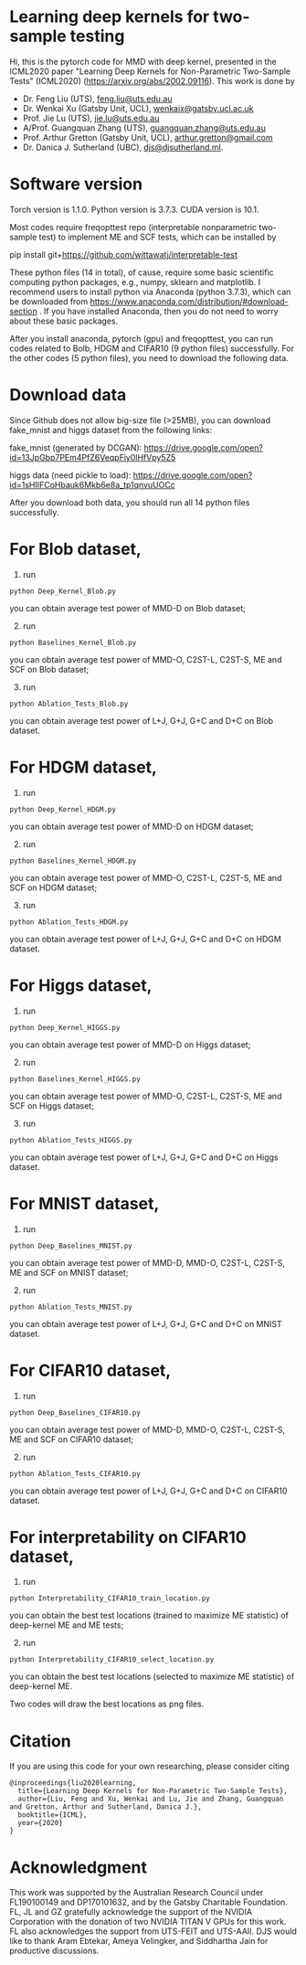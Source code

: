 # Learning deep kernels for two-sample testing

Hi, this is the pytorch code for MMD with deep kernel, presented in the ICML2020 paper "Learning Deep Kernels for Non-Parametric Two-Sample Tests" (ICML2020) (https://arxiv.org/abs/2002.09116). This work is done by 

- Dr. Feng Liu (UTS), feng.liu@uts.edu.au
- Dr. Wenkai Xu (Gatsby Unit, UCL), wenkaix@gatsby.ucl.ac.uk
- Prof. Jie Lu (UTS), jie.lu@uts.edu.au
- A/Prof. Guangquan Zhang (UTS), guangquan.zhang@uts.edu.au
- Prof. Arthur Gretton (Gatsby Unit, UCL), arthur.gretton@gmail.com
- Dr. Danica J. Sutherland (UBC), djs@djsutherland.ml.


# Software version
Torch version is 1.1.0. Python version is 3.7.3. CUDA version is 10.1.

Most codes require freqopttest repo (interpretable nonparametric two-sample test)
to implement ME and SCF tests, which can be installed by

pip install git+https://github.com/wittawatj/interpretable-test

These python files (14 in total), of cause, require some basic scientific computing python packages, e.g., numpy, sklearn and matplotlib. I recommend users to install python via Anaconda (python 3.7.3), which can be downloaded from https://www.anaconda.com/distribution/#download-section . If you have installed Anaconda, then you do not need to worry about these basic packages.

After you install anaconda, pytorch (gpu) and freqopttest, you can run codes related to Bolb, HDGM and CIFAR10 (9 python files) successfully. For the other codes (5 python files), you need to download the following data.

# Download data

Since Github does not allow big-size file (>25MB), you can download fake_mnist and higgs dataset from the following links:

fake_mnist (generated by DCGAN): https://drive.google.com/open?id=13JpGbp7PEm4PfZ6VeqpFiy0lHfVpy5Z5

higgs data (need pickle to load): https://drive.google.com/open?id=1sHIIFCoHbauk6Mkb6e8a_tp1qnvuUOCc

After you download both data, you should run all 14 python files successfully.

# For Blob dataset,

1) run

```
python Deep_Kernel_Blob.py
```

you can obtain average test power of MMD-D on Blob dataset;

2) run 

```
python Baselines_Kernel_Blob.py
```

you can obtain average test power of MMD-O, C2ST-L, C2ST-S, ME and SCF on Blob dataset;

3) run 

```
python Ablation_Tests_Blob.py
```

you can obtain average test power of L+J, G+J, G+C and D+C on Blob dataset.

# For HDGM dataset,

1) run

```
python Deep_Kernel_HDGM.py
```

you can obtain average test power of MMD-D on HDGM dataset;

2) run 

```
python Baselines_Kernel_HDGM.py
```

you can obtain average test power of MMD-O, C2ST-L, C2ST-S, ME and SCF on HDGM dataset;

3) run 

```
python Ablation_Tests_HDGM.py
```

you can obtain average test power of L+J, G+J, G+C and D+C on HDGM dataset.

# For Higgs dataset,

1) run

```
python Deep_Kernel_HIGGS.py
```

you can obtain average test power of MMD-D on Higgs dataset;

2) run 

```
python Baselines_Kernel_HIGGS.py
```

you can obtain average test power of MMD-O, C2ST-L, C2ST-S, ME and SCF on Higgs dataset;

3) run 

```
python Ablation_Tests_HIGGS.py
```

you can obtain average test power of L+J, G+J, G+C and D+C on Higgs dataset.

# For MNIST dataset,

1) run

```
python Deep_Baselines_MNIST.py
```

you can obtain average test power of MMD-D, MMD-O, C2ST-L, C2ST-S, ME and SCF on MNIST dataset;

2) run 

```
python Ablation_Tests_MNIST.py
```

you can obtain average test power of L+J, G+J, G+C and D+C on MNIST dataset.

# For CIFAR10 dataset,

1) run

```
python Deep_Baselines_CIFAR10.py
```

you can obtain average test power of MMD-D, MMD-O, C2ST-L, C2ST-S, ME and SCF on CIFAR10 dataset;

2) run 

```
python Ablation_Tests_CIFAR10.py
```

you can obtain average test power of L+J, G+J, G+C and D+C on CIFAR10 dataset.

# For interpretability on CIFAR10 dataset,

1) run

```
python Interpretability_CIFAR10_train_location.py
```

you can obtain the best test locations (trained to maximize ME statistic) of deep-kernel ME and ME tests;

2) run 

```
python Interpretability_CIFAR10_select_location.py
```

you can obtain the best test locations (selected to maximize ME statistic) of deep-kernel ME.

Two codes will draw the best locations as png files.

# Citation
If you are using this code for your own researching, please consider citing
```
@inproceedings{liu2020learning,
  title={Learning Deep Kernels for Non-Parametric Two-Sample Tests},
  author={Liu, Feng and Xu, Wenkai and Lu, Jie and Zhang, Guangquan and Gretton, Arthur and Sutherland, Danica J.},
  booktitle={ICML},
  year={2020}
}
```

# Acknowledgment
This work was supported by the Australian Research Council under FL190100149 and DP170101632, and by the Gatsby Charitable Foundation. FL, JL and GZ gratefully acknowledge the support of the NVIDIA Corporation with the donation of two NVIDIA TITAN V GPUs for this work. FL also acknowledges the support from UTS-FEIT and UTS-AAII. DJS would like to thank Aram Ebtekar, Ameya Velingker, and Siddhartha Jain for productive discussions.
